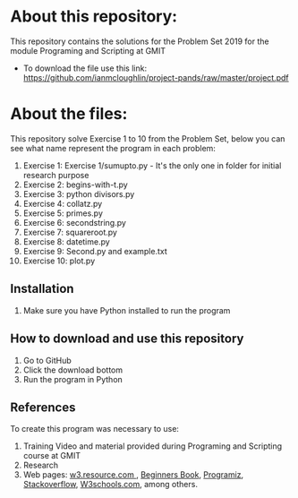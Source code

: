 # About this repository:
This repository contains the solutions for the Problem Set 2019 for the module Programing and Scripting at GMIT
- To download the file use this link: https://github.com/ianmcloughlin/project-pands/raw/master/project.pdf

# About the files:
This repository solve Exercise 1 to 10 from the Problem Set, below you can see what name represent the program in each problem:

1. Exercise 1: Exercise 1/sumupto.py - It's the only one in folder for initial research purpose
2. Exercise 2: begins-with-t.py
3. Exercise 3: python divisors.py
4. Exercise 4: collatz.py
5. Exercise 5: primes.py
6. Exercise 6: secondstring.py
7. Exercise 7: squareroot.py
8. Exercise 8: datetime.py
9. Exercise 9: Second.py and example.txt
10. Exercise 10: plot.py

## Installation
1. Make sure you have Python installed to run the program

## How to download and use this repository
1. Go to GitHub
2. Click the download bottom 
3. Run the program in Python 

## References
To create this program was necessary to use: 
1. Training Video and material provided during Programing and Scripting course at GMIT
2. Research 
3. Web pages: [w3.resource.com ](www.w3resource.com), [Beginners Book](https://beginnersbook.com/), [Programiz]([www.programiz.com/python-programming/examples/prime-number-intervals), [Stackoverflow](www.stackoverflow.com/), [W3schools.com](www.w3schools.com), among others. 

